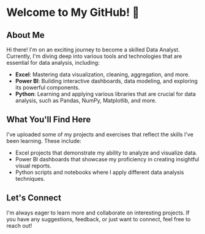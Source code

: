 # Welcome to My GitHub! 👋

## About Me

Hi there! I'm on an exciting journey to become a skilled Data Analyst. Currently, I'm diving deep into various tools and technologies that are essential for data analysis, including:

- **Excel**: Mastering data visualization, cleaning, aggregation, and more.
- **Power BI**: Building interactive dashboards, data modeling, and exploring its powerful components.
- **Python**: Learning and applying various libraries that are crucial for data analysis, such as Pandas, NumPy, Matplotlib, and more.

## What You'll Find Here

I've uploaded some of my projects and exercises that reflect the skills I've been learning. These include:

- Excel projects that demonstrate my ability to analyze and visualize data.
- Power BI dashboards that showcase my proficiency in creating insightful visual reports.
- Python scripts and notebooks where I apply different data analysis techniques.

## Let's Connect

I'm always eager to learn more and collaborate on interesting projects. If you have any suggestions, feedback, or just want to connect, feel free to reach out!

